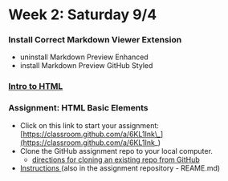 # Week 2: Saturday 9/4

### Install Correct Markdown Viewer Extension

* uninstall Markdown Preview Enhanced
* install Markdown Preview GitHub Styled

### [Intro to HTML](../../html-css-intro/html-intro/)

### Assignment: HTML Basic Elements

* Click on this link to start your assignment: [https://classroom.github.com/a/6KL1Ink\_](https://classroom.github.com/a/6KL1Ink_)
* Clone the GitHub assignment repo to your local computer.
  * [directions for cloning an existing repo from GitHub](../../appendix/git-github/cloning-from-an-existing-github-repo.md)
* [Instructions ](html-basic-elements-assignment.md)\(also in the assignment repository - REAME.md\)



